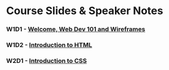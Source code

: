 
# Course Slides & Speaker Notes

### W1D1 - [Welcome, Web Dev 101 and Wireframes](https://drive.google.com/open?id=10KnyfOdnx8gcj8bwyAykgb2pQoq7NpLGFNc6wMoOmNE)
### W1D2 - [Introduction to HTML](https://drive.google.com/open?id=17YohCGVMjQ5AVWwgu3ehwKThYYqofww3GPiObWgS-qA)
### W2D1 - [Introduction to CSS](https://docs.google.com/presentation/d/1ckYMARlF4oxpGkOaFu9XZah9JqcyTPTFOe4FgAQ8BEo/edit?usp=sharing)